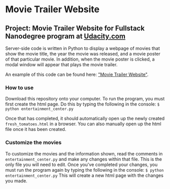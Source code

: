 # Movie Trailer Website

## Project: Movie Trailer Website for Fullstack Nanodegree program at [Udacity.com](http://www.udacity.com "Udacity.com")

Server-side code is written in Python to display a webpage of movies that show
the movie title, the year the movie was released, and a movie poster of that particular movie. In addition, when the movie poster is clicked, a modal window will appear that plays the movie trailer.

An example of this code can be found here: ["Movie Trailer Website"](https://junclemente.github.io/movie_trailer/).

### How to use

Download this repository onto your computer. 
To run the program, you must first create the html page.
Do this by typing the following in the console: 
`$ python entertainment_center.py`

Once that has completed, it should automatically open up the newly created
`fresh_tomatoes.html` in a browser. You can also manually open up the html file
once it has been created. 

### Customize the movies

To customize the movies and the information shown, read the comments in
`entertainment_center.py` and make any changes within that file. This is the only file you will need to edit. Once you've completed your changes, you must run the program again by typing the following in the console: 
`$ python entertainment_center.py`
This will create a new html page with the changes you made. 

